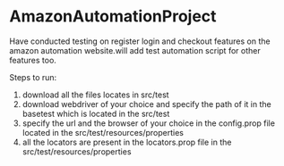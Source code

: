 # AmazonAutomationProject
Have conducted testing on register login and checkout features on the amazon automation website.will 
add test automation script for other features too.

Steps to run:
1. download all the files locates in src/test 
2. download webdriver of your choice and specify the path of it in the basetest which is located in the src/test
3. specify the url and the browser of your choice in the config.prop file located in the src/test/resources/properties
4. all the locators are present in the locators.prop file in the src/test/resources/properties
     
